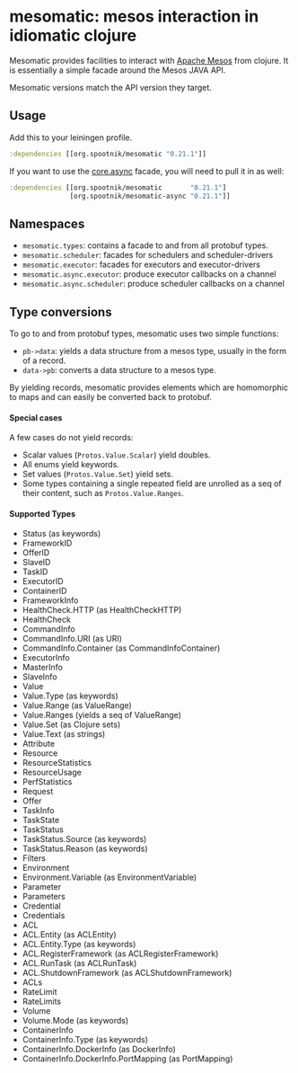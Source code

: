 mesomatic: mesos interaction in idiomatic clojure
=================================================

Mesomatic provides facilities to interact with [Apache Mesos](http://mesos.apache.org)
from clojure. It is essentially a simple facade around the Mesos JAVA API.

Mesomatic versions match the API version they target.

## Usage

Add this to your leiningen profile.

```clojure
:dependencies [[org.spootnik/mesomatic "0.21.1"]]
```

If you want to use the [core.async](https://github.com/clojure/core.async) facade,
you will need to pull it in as well:

```clojure
:dependencies [[org.spootnik/mesomatic       "0.21.1"]
               [org.spootnik/mesomatic-async "0.21.1"]] 
```
               
## Namespaces

- `mesomatic.types`: contains a facade to and from all protobuf types.
- `mesomatic.scheduler`: facades for schedulers and scheduler-drivers
- `mesomatic.executor`: facades for executors and executor-drivers
- `mesomatic.async.executor`: produce executor callbacks on a channel
- `mesomatic.async.scheduler`: produce scheduler callbacks on a channel

## Type conversions

To go to and from protobuf types, mesomatic uses two simple functions:

- `pb->data`: yields a data structure from a mesos type, usually in the form of
              a record.
- `data->pb`: converts a data structure to a mesos type.

By yielding records, mesomatic provides elements which are homomorphic to
maps and can easily be converted back to protobuf.

#### Special cases

A few cases do not yield records:

- Scalar values (`Protos.Value.Scalar`) yield doubles.
- All enums yield keywords.
- Set values (`Protos.Value.Set`) yield sets.
- Some types containing a single repeated field are unrolled
  as a seq of their content, such as `Protos.Value.Ranges`.

#### Supported Types

- Status (as keywords)
- FrameworkID
- OfferID
- SlaveID
- TaskID
- ExecutorID
- ContainerID
- FrameworkInfo
- HealthCheck.HTTP (as HealthCheckHTTP)
- HealthCheck
- CommandInfo
- CommandInfo.URI (as URI)
- CommandInfo.Container (as CommandInfoContainer)
- ExecutorInfo
- MasterInfo
- SlaveInfo
- Value
- Value.Type (as keywords)
- Value.Range (as ValueRange)
- Value.Ranges (yields a seq of ValueRange)
- Value.Set (as Clojure sets)
- Value.Text (as strings)
- Attribute
- Resource
- ResourceStatistics
- ResourceUsage
- PerfStatistics
- Request
- Offer
- TaskInfo
- TaskState
- TaskStatus
- TaskStatus.Source (as keywords)
- TaskStatus.Reason (as keywords)
- Filters
- Environment
- Environment.Variable (as EnvironmentVariable)
- Parameter
- Parameters
- Credential
- Credentials
- ACL
- ACL.Entity (as ACLEntity)
- ACL.Entity.Type (as keywords)
- ACL.RegisterFramework (as ACLRegisterFramework)
- ACL.RunTask (as ACLRunTask)
- ACL.ShutdownFramework (as ACLShutdownFramework)
- ACLs
- RateLimit
- RateLimits
- Volume
- Volume.Mode (as keywords)
- ContainerInfo
- ContainerInfo.Type (as keywords)
- ContainerInfo.DockerInfo (as DockerInfo)
- ContainerInfo.DockerInfo.PortMapping (as PortMapping)



